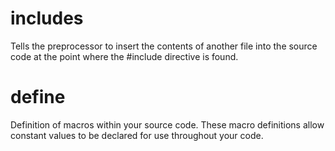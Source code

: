 # includes
Tells the preprocessor to insert the contents of another file into the source code at the point where the #include directive is found.

# define
Definition of macros within your source code. These macro definitions allow constant values to be declared for use throughout your code.